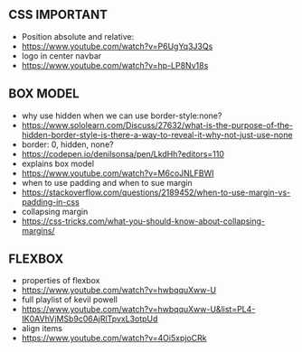## CSS IMPORTANT 

- Position absolute and relative:
- https://www.youtube.com/watch?v=P6UgYq3J3Qs
- logo in center navbar
- https://www.youtube.com/watch?v=hp-LP8Nv18s


## BOX MODEL
- why use hidden when we can use border-style:none?
- https://www.sololearn.com/Discuss/27632/what-is-the-purpose-of-the-hidden-border-style-is-there-a-way-to-reveal-it-why-not-just-use-none
- border: 0, hidden, none?
- https://codepen.io/denilsonsa/pen/LkdHh?editors=110
- explains box model
- https://www.youtube.com/watch?v=M6coJNLFBWI
- when to use padding and when to sue margin
- https://stackoverflow.com/questions/2189452/when-to-use-margin-vs-padding-in-css
- collapsing margin
- https://css-tricks.com/what-you-should-know-about-collapsing-margins/


## FLEXBOX
- properties of flexbox
- https://www.youtube.com/watch?v=hwbqquXww-U
- full playlist of kevil powell
- https://www.youtube.com/watch?v=hwbqquXww-U&list=PL4-IK0AVhVjMSb9c06AjRlTpvxL3otpUd
- align items
- https://www.youtube.com/watch?v=4Oi5xpjoCRk
